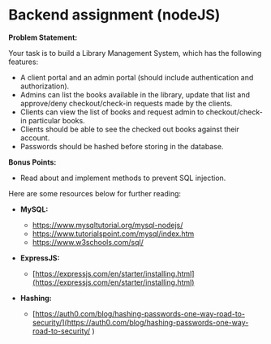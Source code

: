 # Backend assignment (nodeJS)



**Problem Statement:**

Your task is to build a Library Management System, which has the following features:

* A client portal and an admin portal (should include authentication and authorization).
* Admins can list the books available in the library, update that list and approve/deny checkout/check-in requests made by the clients.
* Clients can view the list of books and request admin to checkout/check-in particular books.
* Clients should be able to see the checked out books against their account.
* Passwords should be hashed before storing in the database.

**Bonus Points:**

* Read about and implement methods to prevent SQL injection.

Here are some resources below for further reading:

* **MySQL:**
  * https://www.mysqltutorial.org/mysql-nodejs/
  * https://www.tutorialspoint.com/mysql/index.htm
  * https://www.w3schools.com/sql/

* **ExpressJS:**
  * [https://expressjs.com/en/starter/installing.html](https://expressjs.com/en/starter/installing.html)
* **Hashing:**
  * [https://auth0.com/blog/hashing-passwords-one-way-road-to-security/](https://auth0.com/blog/hashing-passwords-one-way-road-to-security/
    )
